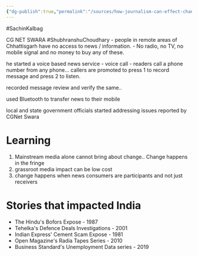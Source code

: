 ```yaml
---
{"dg-publish":true,"permalink":"/sources/how-journalism-can-effect-change/"}
---
```



#SachinKalbag

CG NET SWARA 
#ShubhranshuChoudhary - people in remote areas of Chhattisgarh have no access to news / information. - No radio, no TV, no mobile signal and no money to buy any of these. 

he started a voice based news service - voice call - readers call a phone number from any phone... callers are promoted to press 1 to record message and press 2 to listen. 

recorded message review and verify the same.. 

used Bluetooth to transfer news to their mobile

local and state government officials started addressing issues reported by CGNet Swara

# Learning
1. Mainstream media alone cannot bring about change.. Change happens in the fringe 
2. grassroot media impact can be low cost
3. change happens when news consumers are participants and not just receivers

# Stories that impacted India  
- The Hindu's Bofors Expose - 1987
- Tehelka's Defence Deals Investigations - 2001
- Indian Express' Cement Scam Expose - 1981
- Open Magazine's Radia Tapes Series - 2010
- Business Standard's Unemployment Data series - 2019

